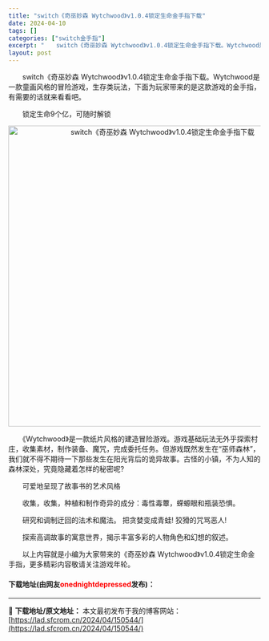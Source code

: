 ```yaml
---
title: "switch《奇巫妙森 Wytchwood》v1.0.4锁定生命金手指下载"
date: 2024-04-10
tags: []
categories: ["switch金手指"]
excerpt: "　　switch《奇巫妙森 Wytchwood》v1.0.4锁定生命金手指下载。Wytchwood是一款童画风格的冒险游戏，生存类玩法，下面为玩家带来的是这款游戏的金手指，有需要的话就来看看吧。 　　锁定生命9个亿，可随时解锁 　　《Wytchwood》是一款纸片风格的建造冒险游戏。游戏基础玩法无外&hellip;"
layout: post
---
```


 <p>　　switch《奇巫妙森 Wytchwood》v1.0.4锁定生命金手指下载。Wytchwood是一款童画风格的冒险游戏，生存类玩法，下面为玩家带来的是这款游戏的金手指，有需要的话就来看看吧。</p> <p>　　锁定生命9个亿，可随时解锁</p> <p align="center"><img align="" border="0" src="https://lad.sfcrom.cn/wp-content/uploads/2024/04/20240410_6615e052997f7.webp" width="600" alt="switch《奇巫妙森 Wytchwood》v1.0.4锁定生命金手指下载" /></p> <p>　　《Wytchwood》是一款纸片风格的建造冒险游戏。游戏基础玩法无外乎探索村庄，收集素材，制作装备、魔咒，完成委托任务。但游戏既然发生在&ldquo;巫师森林&rdquo;，我们就不得不期待一下那些发生在阳光背后的诡异故事。古怪的小镇，不为人知的森林深处，究竟隐藏着怎样的秘密呢?</p> <p>　　可爱地呈现了故事书的艺术风格</p> <p>　　收集，收集，种植和制作奇异的成分：毒性毒蕈，蝾螈眼和瓶装恐惧。</p> <p>　　研究和调制迂回的法术和魔法。 把贪婪变成青蛙! 狡猾的咒骂恶人!</p> <p>　　探索高调故事的寓意世界，揭示丰富多彩的人物角色和幻想的叙述。</p> <p>　　以上内容就是小编为大家带来的《奇巫妙森 Wytchwood》v1.0.4锁定生命金手指，更多精彩内容敬请关注游戏年轮。</p> <p><h4>下载地址(由网友<font color="red">onednightdepressed</font>发布)：</h4></p> 

---
📖 **下载地址/原文地址：** 本文最初发布于我的博客网站：[https://lad.sfcrom.cn/2024/04/150544/](https://lad.sfcrom.cn/2024/04/150544/)

